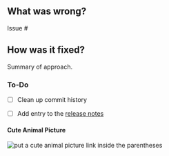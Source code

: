 ## What was wrong?

Issue #

## How was it fixed?

Summary of approach.

### To-Do

[//]: # (Stay ahead of things, add list items here!)
- [ ] Clean up commit history

[//]: # (For important changes that should go into the release notes please add a newsfragment file as explained here: https://github.com/ethereum/ddht/blob/master/newsfragments/README.md)

[//]: # (See: https://ddht.readthedocs.io/en/latest/contributing.html#pull-requests)
- [ ] Add entry to the [release notes](https://github.com/ethereum/ddht/blob/master/newsfragments/README.md)

#### Cute Animal Picture

![put a cute animal picture link inside the parentheses]()
